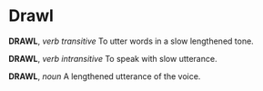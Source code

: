 # Drawl

**DRAWL**, _verb transitive_ To utter words in a slow lengthened tone.

**DRAWL**, _verb intransitive_ To speak with slow utterance.

**DRAWL**, _noun_ A lengthened utterance of the voice.